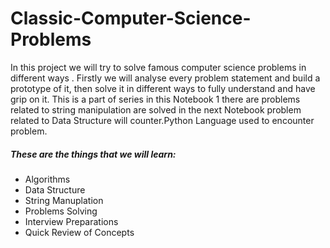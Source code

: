 # Classic-Computer-Science-Problems
In this project we will try to solve famous computer science problems in different ways . Firstly we will analyse every problem statement and build a prototype of it, then solve it in different ways to fully understand and have grip on it. This is a part of series in this Notebook 1 there are problems related to string manipulation are solved in the next Notebook problem related to Data Structure will counter.Python Language used to encounter problem.
##### These are the things that we will learn:

* Algorithms 
* Data Structure
* String Manuplation
* Problems Solving 
* Interview Preparations 
* Quick Review of Concepts

